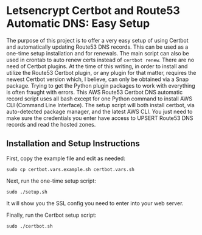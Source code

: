 # Letsencrypt Certbot and Route53 Automatic DNS: Easy Setup

The purpose of this project is to offer a very easy setup of using Certbot and automatically updating Route53 DNS records. This can be used as a one-time setup installation and for renewals. The main script can also be used in crontab to auto renew certs instead of `certbot renew`. There are no need of Certbot plugins. At the time of this writing, in order to install and utilize the Route53 Certbot plugin, or any plugin for that matter, requires the newest Certbot version which, I believe, can only be obtained via a Snap package. Trying to get the Python plugin packages to work with everything is often fraught with errors. This AWS Route53 Certbot DNS automatic record script uses all bash except for one Python command to install AWS CLI (Command Line Interface). The setup script will both install certbot, via auto-detected package manager, and the latest AWS CLI. You just need to make sure the credentials you enter have access to UPSERT Route53 DNS records and read the hosted zones.

## Installation and Setup Instructions

First, copy the example file and edit as needed:

`sudo cp certbot.vars.example.sh certbot.vars.sh`

Next, run the one-time setup script:

`sudo ./setup.sh`

It will show you the SSL config you need to enter into your web server.

Finally, run the Certbot setup script:

`sudo ./certbot.sh`